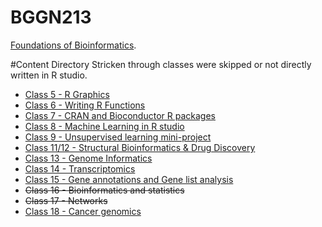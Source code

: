 # BGGN213
[Foundations of Bioinformatics](https://bioboot.github.io/bggn213_W19/).

#Content Directory
Stricken through classes were skipped or not directly written in R studio.
 - [Class 5 - R Graphics]()
 - [Class 6 - Writing R Functions]()
 - [Class 7 - CRAN and Bioconductor R packages]()
 - [Class 8 - Machine Learning in R studio]()
 - [Class 9 - Unsupervised learning mini-project]()
 - [Class 11/12 - Structural Bioinformatics & Drug Discovery]()
 - [Class 13 - Genome Informatics]()
 - [Class 14 - Transcriptomics]()
 - [Class 15 - Gene annotations and Gene list analysis]()
 - ~~Class 16 - Bioinformatics and statistics~~ 
 - ~~Class 17 - Networks~~
 - [Class 18 - Cancer genomics]()
 
 
